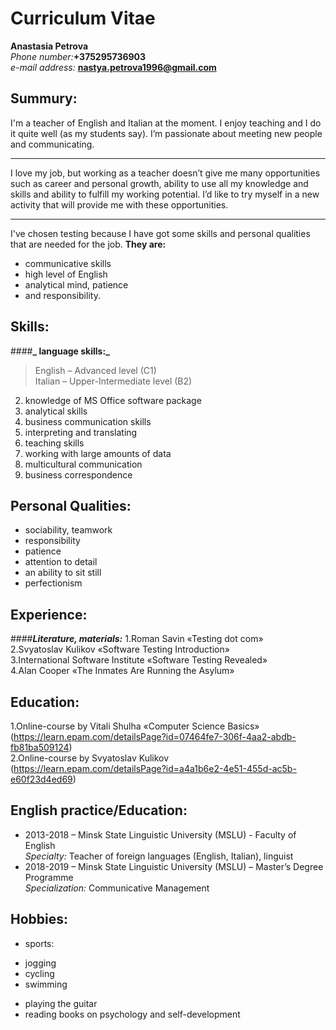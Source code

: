 # Curriculum Vitae  
**Anastasia Petrova**    
_Phone number:_**+375295736903**    
_e-mail address:_ **nastya.petrova1996@gmail.com**    
## Summury:  
I'm a teacher of English and Italian at the moment. I enjoy teaching and I do it quite well (as my students say). I’m passionate about meeting new people and communicating.
***
I love my job, but working as a teacher doesn’t give me many opportunities such as career and personal growth, ability to use all my knowledge and skills and ability to fulfill my working potential. I’d like to try myself in a new activity that will provide me with these opportunities.
***   
I've chosen testing because I have got some skills and personal qualities that are needed for the job. **They are:**  
* communicative skills   
* high level of English  
* analytical mind, patience  
* and responsibility.  

## Skills:  
####**_ language skills:_**
> English – Advanced level (C1)  
> Italian – Upper-Intermediate level (B2)  

2.	knowledge of MS Office software package 
3.	analytical skills
4. business communication skills
5.	interpreting and translating 
6.	teaching skills
7.	working with large amounts of data
8.	multicultural communication
9.	business correspondence 

## Personal Qualities:
*	sociability, teamwork
*	responsibility 
*	patience
*	attention to detail
*	an ability to sit still 
*	perfectionism 

## Experience:
####**_Literature, materials:_**
1.Roman Savin «Testing dot com»  
2.Svyatoslav Kulikov «Software Testing Introduction»   
3.International Software Institute «Software Testing Revealed»  
4.Alan Cooper «The Inmates Are Running the Asylum»  

## Education:    
1.Online-course by Vitali Shulha «Computer Science Basics»  (https://learn.epam.com/detailsPage?id=07464fe7-306f-4aa2-abdb-fb81ba509124)  
2.Online-course by Svyatoslav Kulikov  (https://learn.epam.com/detailsPage?id=a4a1b6e2-4e51-455d-ac5b-e60f23d4ed69)  

## English practice/Education:  
- 2013-2018 – Minsk State Linguistic University (MSLU) - Faculty of English  
_Specialty:_ Teacher of foreign languages (English, Italian), linguist   
- 2018-2019 – Minsk State Linguistic University (MSLU) – Master’s Degree Programme   
_Specialization:_ Communicative Management  
 
## Hobbies:  
* sports:  
 + jogging  
 + cycling  
 + swimming
* playing the guitar 
* reading books on psychology and self-development 
